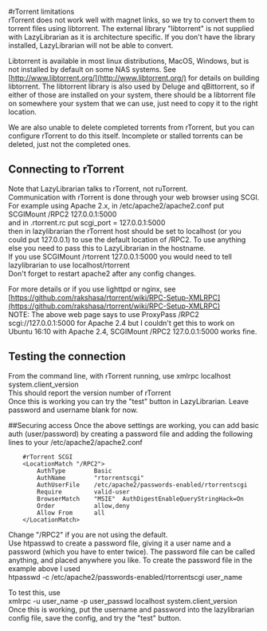 #rTorrent limitations  
rTorrent does not work well with magnet links, so we try to convert them to torrent files using libtorrent. 
The external library "libtorrent" is not supplied with LazyLibrarian as it is architecture specific. If you don't have the library installed, LazyLibrarian will not be able to convert.  
  
Libtorrent is available in most linux distributions, MacOS, Windows, but is not installed by default on some NAS systems. See [http://www.libtorrent.org/](http://www.libtorrent.org/) for details on building libtorrent. The libtorrent library is also used by Deluge and qBittorrent, so if either of those are installed on your system, there should be a libtorrent file on somewhere your system that we can use, just need to copy it to the right location.  

We are also unable to delete completed torrents from rTorrent, but you can configure rTorrent to do this itself.
Incomplete or stalled torrents can be deleted, just not the completed ones.  

## Connecting to rTorrent
Note that LazyLibrarian talks to rTorrent, not ruTorrent.  
Communication with rTorrent is done through your web browser using SCGI.  
For example using Apache 2.x, in /etc/apache2/apache2.conf put  
SCGIMount /RPC2 127.0.0.1:5000  
and in .rtorrent.rc put scgi_port = 127.0.0.1:5000  
then in lazylibrarian the rTorrent host should be set to localhost (or you could put 127.0.0.1) to use the default location of /RPC2. To use anything else you need to pass this to LazyLibrarian in the hostname.  
If you use SCGIMount /rtorrent 127.0.0.1:5000  you would need to tell lazylibrarian to use localhost/rtorrent  
Don't forget to restart apache2 after any config changes.

For more details or if you use lighttpd or nginx, see  
[https://github.com/rakshasa/rtorrent/wiki/RPC-Setup-XMLRPC](https://github.com/rakshasa/rtorrent/wiki/RPC-Setup-XMLRPC)  
NOTE: The above web page says to use ProxyPass /RPC2 scgi://127.0.0.1:5000 for Apache 2.4 but I couldn't get this to work on Ubuntu 16:10 with Apache 2.4,  SCGIMount /RPC2 127.0.0.1:5000 works fine.

## Testing the connection
From the command line, with rTorrent running, use xmlrpc localhost system.client_version  
This should report the version number of rTorrent  
Once this is working you can try the "test" button in LazyLibrarian. Leave password and username blank for now.

##Securing access
Once the above settings are working, you can add basic auth (user/password) by creating a password file and adding the following lines to your /etc/apache2/apache2.conf  

```
    #rTorrent SCGI 
    <LocationMatch "/RPC2">
        AuthType        Basic
        AuthName        "rtorrentscgi"
        AuthUserFile    /etc/apache2/passwords-enabled/rtorrentscgi
        Require         valid-user
        BrowserMatch    "MSIE"  AuthDigestEnableQueryStringHack=On
        Order           allow,deny
        Allow From      all
    </LocationMatch>
```

Change "/RPC2" if you are not using the default.  
Use htpasswd to create a password file, giving it a user name and a password (which you have to enter twice).
The password file can be called anything, and placed anywhere you like. To create the password file in the example above I used  
htpasswd -c /etc/apache2/passwords-enabled/rtorrentscgi user_name  

To test this, use  
xmlrpc  -u user_name -p user_passwd localhost system.client_version  
Once this is working, put the username and password into the lazylibrarian config file, save the config, and try the "test" button.

